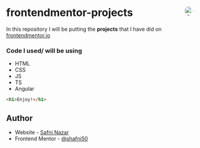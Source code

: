 # frontendmentor-projects <img src="https://asset.brandfetch.io/id-7PJzcYu/idDksQWGNy.jpeg" alt="frontend-mentor icon" style="border-radius: 50%; height: 25px; float: right;">

In this repository I will be putting the <b>projects</b> that I have did on <a href="https://www.frontendmentor.io/home">frontendmentor.io</a>

### Code I used/ will be using

- HTML
- CSS 
- JS
- TS
- Angular

```html
<h1>Enjoy!</h1>
```

## Author

- Website - [Safni Nazar](https://linktr.ee/shafni50)
- Frontend Mentor - [@shafni50](https://www.frontendmentor.io/profile/shafni50)
